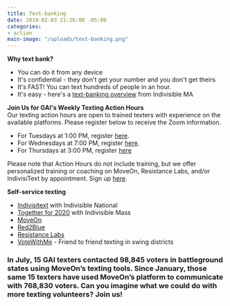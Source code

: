 ```yaml
---
title: Text-banking
date: 2019-02-03 21:26:00 -05:00
categories:
- action
main-image: "/uploads/text-banking.png"
---
```


**Why text bank?**
* You can do it from any device
* It's confidential - they don't get your number and you don't get theirs
* It's FAST! You can text hundreds of people in an hour.
* It's easy - here's a [text-banking overview](https://www.indivisible-ma.org/training-texting) from Indivisible MA

**Join Us for GAI's Weekly Texting Action Hours** <BR>
Our texting action hours are open to trained texters with experience on the available platforms. Please register below to receive the Zoom information.
* For Tuesdays at 1:00 PM, register [here](https://www.mobilize.us/indivisiblegreaterandover/event/269823/).
* For Wednesdays at 7:00 PM, register [here](https://www.mobilize.us/indivisiblegreaterandover/event/269811/). 
* For Thursdays at 3:00 PM, register [here](https://www.mobilize.us/indivisiblegreaterandover/event/288400/)

Please note that Action Hours do not include training, but we offer personalized training or coaching on MoveOn, Resistance Labs, and/or IndivisiText by appointment. Sign up [here](https://calendly.com/texting-office-hours).

**Self-service texting**
* [Indivisitext](https://indivisible.org/indivisitext-team-quiz) with Indivisible National
* [Together for 2020](https://togetherfor2020.org/resources/texting-overview-guide/) with Indivisible Mass
* [MoveOn](https://bit.ly/2Iu0Wsa)
* [Red2Blue](https://www.red2blue.org/volunteer-for-democratic-voter-texting)
* [Resistance Labs](https://resistancelabs.com/volunteer)
* [VoteWithMe](https://votewithme.us/) - Friend to friend texting in swing districts

### In July, 15 GAI texters contacted 98,845 voters in battleground states using MoveOn’s texting tools.  Since January, those same 15 texters have used MoveOn’s platform to communicate with 768,830 voters.  Can you imagine what we could do with more texting volunteers?  Join us! 